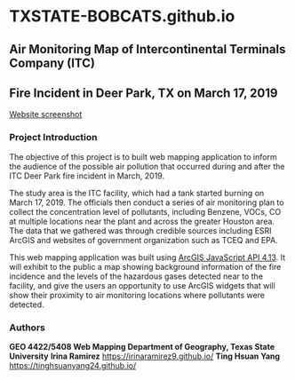 # TXSTATE-BOBCATS.github.io
## Air Monitoring Map of Intercontinental Terminals Company (ITC)
## Fire Incident in Deer Park, TX on March 17, 2019

[Website screenshot](resources/website_screenshot.jpg)

### Project Introduction
The objective of this project is to built web mapping application to inform the audience of the possible air pollution that occurred during and after the ITC Deer Park fire incident in March, 2019.

The study area is the ITC facility, which had a tank started burning on March 17, 2019. The officials then conduct a series of air monitoring plan to collect the concentration level of pollutants, including Benzene, VOCs, CO at multiple locations near the plant and across the greater Houston area. The data that we gathered was through credible sources including ESRI ArcGIS and websites of government organization such as TCEQ and EPA.

This web mapping application was built using [ArcGIS JavaScript API 4.13](https://developers.arcgis.com/javascript/). It will exhibit to the public a map showing background information of the fire incidence and the levels of the hazardous gases detected near to the facility, and give the users an opportunity to use ArcGIS widgets that will show their proximity to air monitoring locations where pollutants were detected.


### Authors
**GEO 4422/5408 Web Mapping
Department of Geography, Texas State University**
**Irina Ramirez** https://irinaramirez9.github.io/
**Ting Hsuan Yang** https://tinghsuanyang24.github.io/
